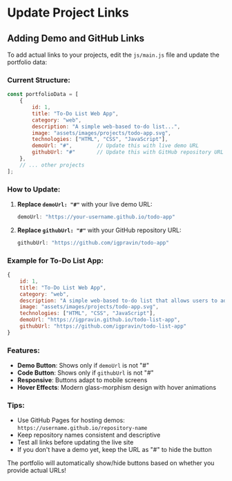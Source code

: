 # Update Project Links

## Adding Demo and GitHub Links

To add actual links to your projects, edit the `js/main.js` file and update the portfolio data:

### Current Structure:
```javascript
const portfolioData = [
    {
        id: 1,
        title: "To-Do List Web App",
        category: "web",
        description: "A simple web-based to-do list...",
        image: "assets/images/projects/todo-app.svg",
        technologies: ["HTML", "CSS", "JavaScript"],
        demoUrl: "#",        // Update this with live demo URL
        githubUrl: "#"       // Update this with GitHub repository URL
    },
    // ... other projects
];
```

### How to Update:

1. **Replace `demoUrl: "#"`** with your live demo URL:
   ```javascript
   demoUrl: "https://your-username.github.io/todo-app"
   ```

2. **Replace `githubUrl: "#"`** with your GitHub repository URL:
   ```javascript
   githubUrl: "https://github.com/igpravin/todo-app"
   ```

### Example for To-Do List App:
```javascript
{
    id: 1,
    title: "To-Do List Web App",
    category: "web",
    description: "A simple web-based to-do list that allows users to add, delete, and mark tasks as complete with dynamic interaction and local storage",
    image: "assets/images/projects/todo-app.svg",
    technologies: ["HTML", "CSS", "JavaScript"],
    demoUrl: "https://igpravin.github.io/todo-list-app",
    githubUrl: "https://github.com/igpravin/todo-list-app"
}
```

### Features:
- **Demo Button**: Shows only if `demoUrl` is not "#"
- **Code Button**: Shows only if `githubUrl` is not "#"
- **Responsive**: Buttons adapt to mobile screens
- **Hover Effects**: Modern glass-morphism design with hover animations

### Tips:
- Use GitHub Pages for hosting demos: `https://username.github.io/repository-name`
- Keep repository names consistent and descriptive
- Test all links before updating the live site
- If you don't have a demo yet, keep the URL as "#" to hide the button

The portfolio will automatically show/hide buttons based on whether you provide actual URLs!